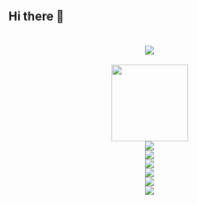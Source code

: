 ## Hi there 👋
<h1 align="center"> <a href="https://sunguoqi.com/"> <img src="https://readme-typing-svg.herokuapp.com/?lines=System.out.println(%22Hello%2C%20World!%22);邦妮真猛！also 邦，你真猛！&center=true&size=27"> </a> </h1>

<div align="center"> <img height="137px" src="https://github-readme-stats.vercel.app/api?username=b0n-n1e&hide_title=true&hide_border=true&show_icons=trueline_height=21&text_color=000&icon_color=000&bg_color=0,ea6161,ffc64d,fffc4d,52fa5a&theme=graywhite" /> </div>

<div align="center"> <img src="https://github-readme-stats.vercel.app/api/top-langs/?username=b0n-n1e&hide_title=true&hide_border=true&layout=compact&langs_count=6&text_color=000&icon_color=fff&bg_color=0,52fa5a,4dfcff,c64dff&theme=graywhite" /> </div>

<div align="center"> <img src="https://github-profile-trophy.vercel.app/?username=b0n-n1e" /> </div>

<div align="center"> <img src="https://visitor-badge.glitch.me/badge?page_id=b0n-n1e" /> </div>

<div align="center"> <img src="https://activity-graph.herokuapp.com/graph?username=b0n-n1e&theme=xcode" /> </div>

<div align="center"> <img src="https://github-readme-streak-stats.herokuapp.com/?user=b0n-n1e" /> </div>

<div align="center"> <img src="https://stats.justsong.cn/api/csdn?id=Why_So_Sad_Guys"> </div>

